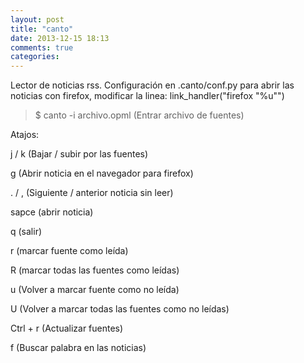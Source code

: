 ```yaml
---
layout: post
title: "canto"
date: 2013-12-15 18:13
comments: true
categories: 
---
```

Lector de noticias rss. Configuración en .canto/conf.py para abrir las noticias con firefox, modificar la linea: link_handler("firefox "%u"")

>$ canto -i archivo.opml (Entrar archivo de fuentes)

Atajos:

j / k (Bajar / subir por las fuentes)

g (Abrir noticia en el navegador para firefox)

. / , (Siguiente / anterior noticia sin leer)

sapce	 (abrir noticia)

q (salir)

r (marcar fuente como leída)

R (marcar todas las fuentes como leídas)

u (Volver a marcar fuente como no leída)

U (Volver a marcar todas las fuentes como no leídas)

Ctrl + r (Actualizar fuentes)

f (Buscar palabra en las noticias)

